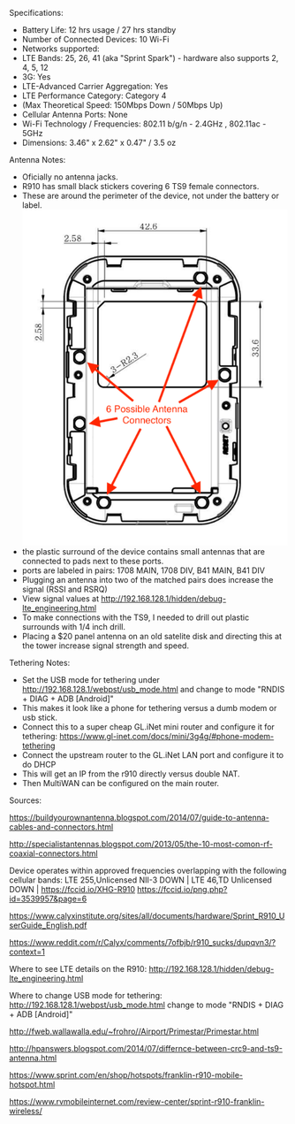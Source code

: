 Specifications:
- Battery Life: 12 hrs usage / 27 hrs standby
- Number of Connected Devices: 10 Wi-Fi
- Networks supported:
- LTE Bands: 25, 26, 41 (aka "Sprint Spark") - hardware also supports 2, 4, 5, 12
- 3G: Yes
- LTE-Advanced Carrier Aggregation: Yes
- LTE Performance Category: Category 4
- (Max Theoretical Speed: 150Mbps Down / 50Mbps Up)
- Cellular Antenna Ports: None
- Wi-Fi Technology / Frequencies: 802.11 b/g/n - 2.4GHz , 802.11ac - 5GHz
- Dimensions:    3.46" x 2.62" x 0.47" /  3.5 oz

Antenna Notes:
- Oficially no antenna jacks.
- R910 has small black stickers covering 6 TS9 female connectors. 
- These are around the perimeter of the device, not under the battery or label. ![device diagram](/device-diagram.png)
- the plastic surround of the device contains small antennas that are connected to pads next to these ports.
- ports are labeled in pairs: 1708 MAIN, 1708 DIV, B41 MAIN, B41 DIV
- Plugging an antenna into two of the matched pairs does increase the signal (RSSI and RSRQ)
- View signal values at http://192.168.128.1/hidden/debug-lte_engineering.html
- To make connections with the TS9, I needed to drill out plastic surrounds with 1/4 inch drill.
- Placing a $20 panel antenna on an old satelite disk and directing this at the tower increase signal strength and speed.

Tethering Notes:
- Set the USB mode for tethering under http://192.168.128.1/webpst/usb_mode.html and change to mode "RNDIS + DIAG + ADB [Android]"
- This makes it look like a phone for tethering versus a dumb modem or usb stick.
- Connect this to a super cheap GL.iNet mini router and configure it for tethering: https://www.gl-inet.com/docs/mini/3g4g/#phone-modem-tethering
- Connect the upstream router to the GL.iNet LAN port and configure it to do DHCP
- This will get an IP from the r910 directly versus double NAT.
- Then MultiWAN can be configured on the main router.

Sources:

https://buildyourownantenna.blogspot.com/2014/07/guide-to-antenna-cables-and-connectors.html

http://specialistantennas.blogspot.com/2013/05/the-10-most-comon-rf-coaxial-connectors.html

Device operates within approved frequencies overlapping with the following cellular bands:
 LTE 255,Unlicensed NII-3 DOWN | LTE 46,TD Unlicensed DOWN |
https://fccid.io/XHG-R910
https://fccid.io/png.php?id=3539957&page=6

https://www.calyxinstitute.org/sites/all/documents/hardware/Sprint_R910_UserGuide_English.pdf

https://www.reddit.com/r/Calyx/comments/7ofbjb/r910_sucks/dupqvn3/?context=1

Where to see LTE details on the R910:
http://192.168.128.1/hidden/debug-lte_engineering.html

Where to change USB mode for tethering:
http://192.168.128.1/webpst/usb_mode.html
change to mode "RNDIS + DIAG + ADB [Android]"

http://fweb.wallawalla.edu/~frohro//Airport/Primestar/Primestar.html

http://hpanswers.blogspot.com/2014/07/differnce-between-crc9-and-ts9-antenna.html

https://www.sprint.com/en/shop/hotspots/franklin-r910-mobile-hotspot.html

https://www.rvmobileinternet.com/review-center/sprint-r910-franklin-wireless/




